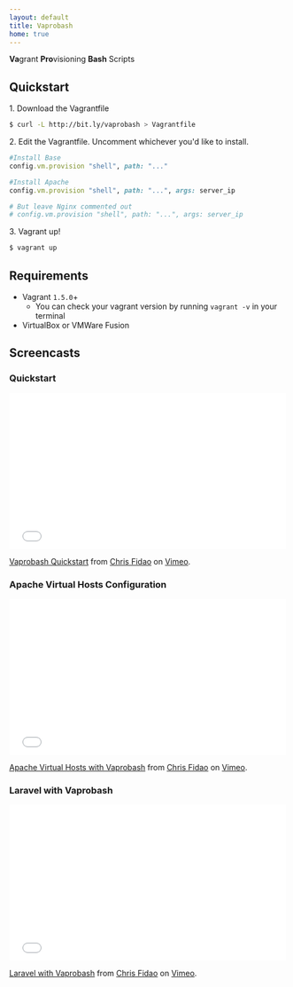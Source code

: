 ```yaml
---
layout: default
title: Vaprobash
home: true
---
```


**Va**grant **Pro**visioning **Bash** Scripts

## Quickstart

1\. Download the Vagrantfile

```bash
$ curl -L http://bit.ly/vaprobash > Vagrantfile
```

2\. Edit the Vagrantfile. Uncomment whichever you'd like to install.

```ruby
#Install Base
config.vm.provision "shell", path: "..."

#Install Apache
config.vm.provision "shell", path: "...", args: server_ip

# But leave Nginx commented out
# config.vm.provision "shell", path: "...", args: server_ip
```

3\. Vagrant up!

```bash
$ vagrant up
```

## Requirements

* Vagrant `1.5.0`+
	* You can check your vagrant version by running `vagrant -v` in your terminal
* VirtualBox or VMWare Fusion

## Screencasts

### Quickstart
<iframe src="//player.vimeo.com/video/85876881" width="500" height="281" frameborder="0" webkitallowfullscreen mozallowfullscreen allowfullscreen></iframe> <p><a href="http://vimeo.com/85876881">Vaprobash Quickstart</a> from <a href="http://vimeo.com/fideloper">Chris Fidao</a> on <a href="https://vimeo.com">Vimeo</a>.</p>

### Apache Virtual Hosts Configuration
<iframe src="//player.vimeo.com/video/85983902" width="500" height="281" frameborder="0" webkitallowfullscreen mozallowfullscreen allowfullscreen></iframe> <p><a href="http://vimeo.com/85983902">Apache Virtual Hosts with Vaprobash</a> from <a href="http://vimeo.com/fideloper">Chris Fidao</a> on <a href="https://vimeo.com">Vimeo</a>.</p>

### Laravel with Vaprobash
<iframe src="//player.vimeo.com/video/85984418" width="500" height="281" frameborder="0" webkitallowfullscreen mozallowfullscreen allowfullscreen></iframe> <p><a href="http://vimeo.com/85984418">Laravel with Vaprobash</a> from <a href="http://vimeo.com/fideloper">Chris Fidao</a> on <a href="https://vimeo.com">Vimeo</a>.</p>
